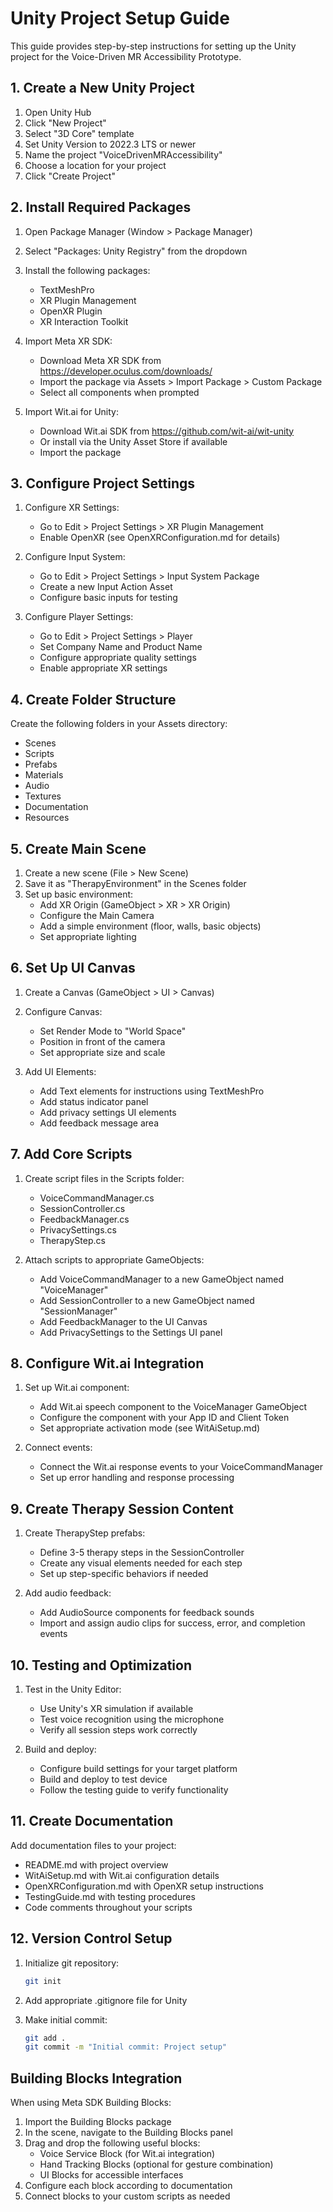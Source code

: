 # Unity Project Setup Guide

This guide provides step-by-step instructions for setting up the Unity project for the Voice-Driven MR Accessibility Prototype.

## 1. Create a New Unity Project

1. Open Unity Hub
2. Click "New Project"
3. Select "3D Core" template
4. Set Unity Version to 2022.3 LTS or newer
5. Name the project "VoiceDrivenMRAccessibility"
6. Choose a location for your project
7. Click "Create Project"

## 2. Install Required Packages

1. Open Package Manager (Window > Package Manager)
2. Select "Packages: Unity Registry" from the dropdown
3. Install the following packages:
   - TextMeshPro
   - XR Plugin Management
   - OpenXR Plugin
   - XR Interaction Toolkit

4. Import Meta XR SDK:
   - Download Meta XR SDK from https://developer.oculus.com/downloads/
   - Import the package via Assets > Import Package > Custom Package
   - Select all components when prompted

5. Import Wit.ai for Unity:
   - Download Wit.ai SDK from https://github.com/wit-ai/wit-unity
   - Or install via the Unity Asset Store if available
   - Import the package

## 3. Configure Project Settings

1. Configure XR Settings:
   - Go to Edit > Project Settings > XR Plugin Management
   - Enable OpenXR (see OpenXRConfiguration.md for details)

2. Configure Input System:
   - Go to Edit > Project Settings > Input System Package
   - Create a new Input Action Asset
   - Configure basic inputs for testing

3. Configure Player Settings:
   - Go to Edit > Project Settings > Player
   - Set Company Name and Product Name
   - Configure appropriate quality settings
   - Enable appropriate XR settings

## 4. Create Folder Structure

Create the following folders in your Assets directory:
- Scenes
- Scripts
- Prefabs
- Materials
- Audio
- Textures
- Documentation
- Resources

## 5. Create Main Scene

1. Create a new scene (File > New Scene)
2. Save it as "TherapyEnvironment" in the Scenes folder
3. Set up basic environment:
   - Add XR Origin (GameObject > XR > XR Origin)
   - Configure the Main Camera
   - Add a simple environment (floor, walls, basic objects)
   - Set appropriate lighting

## 6. Set Up UI Canvas

1. Create a Canvas (GameObject > UI > Canvas)
2. Configure Canvas:
   - Set Render Mode to "World Space"
   - Position in front of the camera
   - Set appropriate size and scale

3. Add UI Elements:
   - Add Text elements for instructions using TextMeshPro
   - Add status indicator panel
   - Add privacy settings UI elements
   - Add feedback message area

## 7. Add Core Scripts

1. Create script files in the Scripts folder:
   - VoiceCommandManager.cs
   - SessionController.cs
   - FeedbackManager.cs
   - PrivacySettings.cs
   - TherapyStep.cs

2. Attach scripts to appropriate GameObjects:
   - Add VoiceCommandManager to a new GameObject named "VoiceManager"
   - Add SessionController to a new GameObject named "SessionManager"
   - Add FeedbackManager to the UI Canvas
   - Add PrivacySettings to the Settings UI panel

## 8. Configure Wit.ai Integration

1. Set up Wit.ai component:
   - Add Wit.ai speech component to the VoiceManager GameObject
   - Configure the component with your App ID and Client Token
   - Set appropriate activation mode (see WitAiSetup.md)

2. Connect events:
   - Connect the Wit.ai response events to your VoiceCommandManager
   - Set up error handling and response processing

## 9. Create Therapy Session Content

1. Create TherapyStep prefabs:
   - Define 3-5 therapy steps in the SessionController
   - Create any visual elements needed for each step
   - Set up step-specific behaviors if needed

2. Add audio feedback:
   - Add AudioSource components for feedback sounds
   - Import and assign audio clips for success, error, and completion events

## 10. Testing and Optimization

1. Test in the Unity Editor:
   - Use Unity's XR simulation if available
   - Test voice recognition using the microphone
   - Verify all session steps work correctly

2. Build and deploy:
   - Configure build settings for your target platform
   - Build and deploy to test device
   - Follow the testing guide to verify functionality

## 11. Create Documentation

Add documentation files to your project:
- README.md with project overview
- WitAiSetup.md with Wit.ai configuration details
- OpenXRConfiguration.md with OpenXR setup instructions
- TestingGuide.md with testing procedures
- Code comments throughout your scripts

## 12. Version Control Setup

1. Initialize git repository:
   ```bash
   git init
   ```

2. Add appropriate .gitignore file for Unity
3. Make initial commit:
   ```bash
   git add .
   git commit -m "Initial commit: Project setup"
   ```

## Building Blocks Integration

When using Meta SDK Building Blocks:

1. Import the Building Blocks package
2. In the scene, navigate to the Building Blocks panel
3. Drag and drop the following useful blocks:
   - Voice Service Block (for Wit.ai integration)
   - Hand Tracking Blocks (optional for gesture combination)
   - UI Blocks for accessible interfaces
4. Configure each block according to documentation
5. Connect blocks to your custom scripts as needed